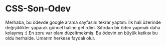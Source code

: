 # CSS-Son-Odev
Merhaba, bu ödevde google arama sayfasını tekrar yaptım. İlk hali üzerinde değişiklikler yaparak güncel haline getirdim. Sıfırdan bir ödev yapmak daha kolaymış :) En zoru var olanı düzeltmekmiş. Bu ödevin en büyük katkısı bu oldu herhalde. Umarım herkese faydalı olur.
